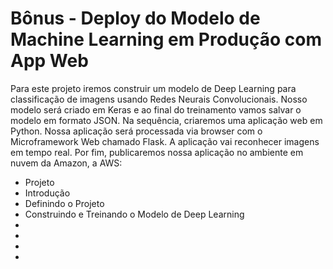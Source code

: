# Bônus - Deploy do Modelo de Machine Learning em Produção com App Web

Para este projeto iremos construir um modelo de Deep Learning para classificação de imagens usando Redes Neurais Convolucionais. Nosso modelo será criado em Keras e ao final do treinamento vamos salvar o modelo em formato JSON. Na sequência, criaremos uma aplicação web em Python. Nossa aplicação será processada via browser com o Microframework Web chamado Flask. A aplicação vai reconhecer imagens em tempo real. Por fim, publicaremos nossa aplicação no ambiente em nuvem da Amazon, a AWS:

<ul>
  <li>Projeto</li>
  <li>Introdução</li>
  <li>Definindo o Projeto</li>
  <li>Construindo e Treinando o Modelo de Deep Learning</li>
  <li></li>
  <li></li>
  <li></li>
  <li></li>
</ul>